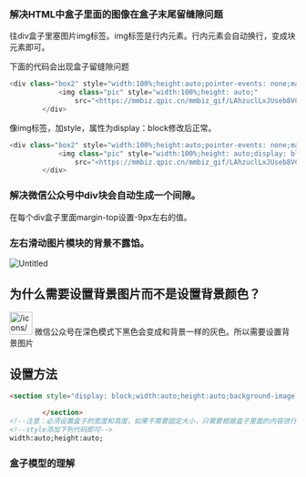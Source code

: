 ### 解决HTML中盒子里面的图像在盒子末尾留缝隙问题

往div盒子里塞图片img标签。img标签是行内元素。行内元素会自动换行，变成块元素即可。

下面的代码会出现盒子留缝隙问题

```powershell
<div class="box2" style="width:100%;height:auto;pointer-events: none;margin:0;padding:0;">
            <img class="pic" style="width:100%;height: auto;"
                src="<https://mmbiz.qpic.cn/mmbiz_gif/LAhzuclLxJUseb8VCyUkiaOSXFAP94OgibMVZAPsZq1tsibpWuk5KsntJ1sHrdtbWSG9qqiaRqYMaURTibsGCicXKkicw/640?wx_fmt=png>">
        </div>
```

像img标签，加style，属性为display：block修改后正常。

```powershell
<div class="box2" style="width:100%;height:auto;pointer-events: none;margin:0;padding:0;">
            <img class="pic" style="width:100%;height: auto;display: block;"
                src="<https://mmbiz.qpic.cn/mmbiz_gif/LAhzuclLxJUseb8VCyUkiaOSXFAP94OgibMVZAPsZq1tsibpWuk5KsntJ1sHrdtbWSG9qqiaRqYMaURTibsGCicXKkicw/640?wx_fmt=png>">
        </div>
```

### 解决微信公众号中div块会自动生成一个间隙。

在每个div盒子里面margin-top设置-9px左右的值。

### 左右滑动图片模块的背景不露馅。

![Untitled](https://s3-us-west-2.amazonaws.com/secure.notion-static.com/a57287ba-a3ba-43cd-918e-6c836a77e91b/Untitled.png)

## 为什么需要设置背景图片而不是设置背景颜色？

<aside> <img src="/icons/exclamation-mark_green.svg" alt="/icons/exclamation-mark_green.svg" width="40px" /> 微信公众号在深色模式下黑色会变成和背景一样的灰色。所以需要设置背景图片

</aside>

## 设置方法

```html
<section style="display: block;width:auto;height:auto;background-image:url(放置图片url) ">
           
        </section>
<!--注意：必须设置盒子的宽度和高度，如果不需要固定大小，只需要根据盒子里面的内容进行自动展开-->
<!--style添加下列代码即可-->
width:auto;height:auto;
```

### 盒子模型的理解